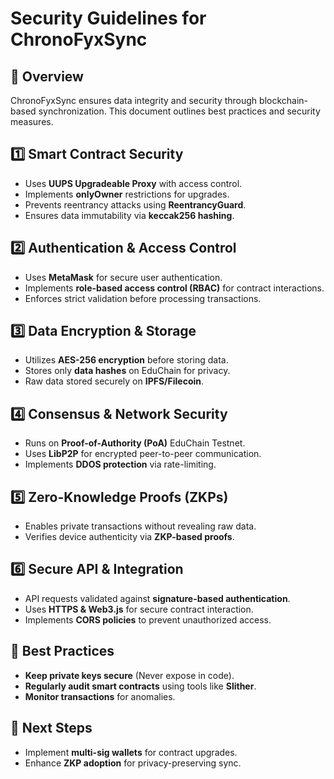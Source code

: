 # Security Guidelines for ChronoFyxSync

## 🔐 Overview
ChronoFyxSync ensures data integrity and security through blockchain-based synchronization. This document outlines best practices and security measures.

## 1️⃣ **Smart Contract Security**
- Uses **UUPS Upgradeable Proxy** with access control.
- Implements **onlyOwner** restrictions for upgrades.
- Prevents reentrancy attacks using **ReentrancyGuard**.
- Ensures data immutability via **keccak256 hashing**.

## 2️⃣ **Authentication & Access Control**
- Uses **MetaMask** for secure user authentication.
- Implements **role-based access control (RBAC)** for contract interactions.
- Enforces strict validation before processing transactions.

## 3️⃣ **Data Encryption & Storage**
- Utilizes **AES-256 encryption** before storing data.
- Stores only **data hashes** on EduChain for privacy.
- Raw data stored securely on **IPFS/Filecoin**.

## 4️⃣ **Consensus & Network Security**
- Runs on **Proof-of-Authority (PoA)** EduChain Testnet.
- Uses **LibP2P** for encrypted peer-to-peer communication.
- Implements **DDOS protection** via rate-limiting.

## 5️⃣ **Zero-Knowledge Proofs (ZKPs)**
- Enables private transactions without revealing raw data.
- Verifies device authenticity via **ZKP-based proofs**.

## 6️⃣ **Secure API & Integration**
- API requests validated against **signature-based authentication**.
- Uses **HTTPS & Web3.js** for secure contract interaction.
- Implements **CORS policies** to prevent unauthorized access.

## 🚀 Best Practices
- **Keep private keys secure** (Never expose in code).
- **Regularly audit smart contracts** using tools like **Slither**.
- **Monitor transactions** for anomalies.

## 📌 Next Steps
- Implement **multi-sig wallets** for contract upgrades.
- Enhance **ZKP adoption** for privacy-preserving sync.